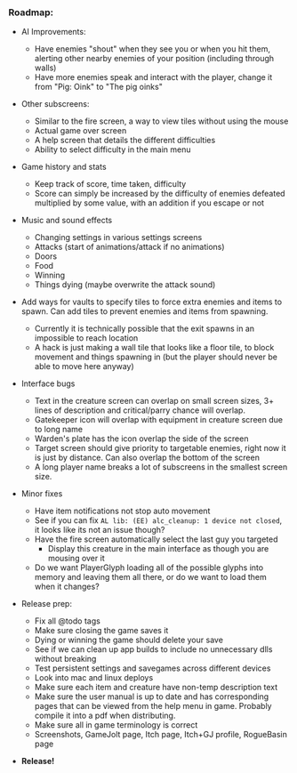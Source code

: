 ### **Roadmap:**
 * AI Improvements:
    * Have enemies "shout" when they see you or when you hit them, alerting other nearby enemies of your position (including through walls)
    * Have more enemies speak and interact with the player, change it from "Pig: Oink" to "The pig oinks"

 * Other subscreens:
    * Similar to the fire screen, a way to view tiles without using the mouse
    * Actual game over screen
    * A help screen that details the different difficulties
    * Ability to select difficulty in the main menu

 * Game history and stats
    * Keep track of score, time taken, difficulty
    * Score can simply be increased by the difficulty of enemies defeated multiplied by some value, with an addition if you escape or not

 * Music and sound effects
    * Changing settings in various settings screens
    * Attacks (start of animations/attack if no animations)
    * Doors
    * Food
    * Winning
    * Things dying (maybe overwrite the attack sound)

 * Add ways for vaults to specify tiles to force extra enemies and items to spawn. Can add tiles to prevent enemies and items from spawning.
   * Currently it is technically possible that the exit spawns in an impossible to reach location
   * A hack is just making a wall tile that looks like a floor tile, to block movement and things spawning in (but the player should never be able to move here anyway)

 * Interface bugs
   * Text in the creature screen can overlap on small screen sizes, 3+ lines of description and critical/parry chance will overlap.
   * Gatekeeper icon will overlap with equipment in creature screen due to long name
   * Warden's plate has the icon overlap the side of the screen
   * Target screen should give priority to targetable enemies, right now it is just by distance. Can also overlap the bottom of the screen
   * A long player name breaks a lot of subscreens in the smallest screen size.

 * Minor fixes
   * Have item notifications not stop auto movement
   * See if you can fix `AL lib: (EE) alc_cleanup: 1 device not closed`, it looks like its not an issue though?
   * Have the fire screen automatically select the last guy you targeted
     * Display this creature in the main interface as though you are mousing over it
   * Do we want PlayerGlyph loading all of the possible glyphs into memory and leaving them all there, or do we want to load them when it changes?

 * Release prep:
   * Fix all @todo tags
   * Make sure closing the game saves it
   * Dying or winning the game should delete your save
   * See if we can clean up app builds to include no unnecessary dlls without breaking
   * Test persistent settings and savegames across different devices
   * Look into mac and linux deploys
   * Make sure each item and creature have non-temp description text
   * Make sure the user manual is up to date and has corresponding pages that can be viewed from the help menu in game. Probably compile it into a pdf when distributing.
   * Make sure all in game terminology is correct
   * Screenshots, GameJolt page, Itch page, Itch+GJ profile, RogueBasin page

 * **Release!**
